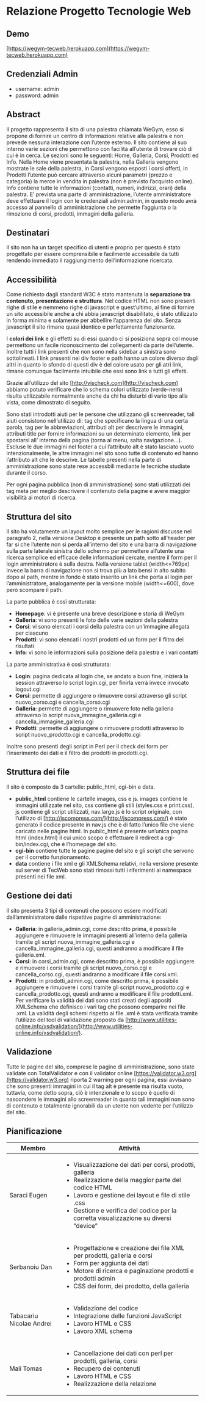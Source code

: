 
  
# Relazione Progetto Tecnologie Web

## Demo

[https://wegym-tecweb.herokuapp.com](https://wegym-tecweb.herokuapp.com)

## Credenziali Admin

* username: admin
* password: admin

## Abstract

Il progetto rappresenta il sito di una palestra chiamata WeGym, esso si propone di
fornire un centro di informazioni relative alla palestra e non prevede nessuna
interazione con l’utente esterno. Il sito contiene al suo interno varie sezioni che
permettono con facilità all’utente di trovare ciò di cui è in cerca. Le sezioni sono le
seguenti: Home, Galleria, Corsi, Prodotti ed Info. Nella Home viene presentata la
palestra, nella Galleria vengono mostrate le sale della palestra, in Corsi vengono
esposti i corsi offerti, in Prodotti l’utente può cercare attraverso alcuni parametri
(prezzo e categoria) la merce in vendita in palestra (non è previsto l’acquisto online).
Info contiene tutte le informazioni (contatti, numeri, indirizzi, orari) della palestra.
E’ prevista una parte di amministrazione, l’utente amministratore deve effettuare il
login con le credenziali admin:admin, in questo modo avrà accesso al pannello di
amministrazione che permette l’aggiunta o la rimozione di corsi, prodotti, immagini
della galleria.

## Destinatari

Il sito non ha un target specifico di utenti e proprio per questo è stato progettato per
essere comprensibile e facilmente accessibile da tutti rendendo immediato il
raggiungimento dell’informazione ricercata.

## Accessibilità

Come richiesto dagli standard W3C è stato mantenuta la **separazione tra
contenuto, presentazione e struttura**. Nel codice HTML non sono presenti righe di
stile e nemmeno righe di javascript e quest’ultimo, al fine di fornire un sito
accessibile anche a chi abbia javascript disabilitato, è stato utilizzato in forma
minima e solamente per abbellire l’apparenza del sito. Senza javascript il sito rimane
quasi identico e perfettamente funzionante.

I **colori dei link** e gli effetti su di essi quando ci si posiziona sopra col mouse
permettono un facile riconoscimento dei collegamenti da parte dell’utente. Inoltre tutti
i link presenti che non sono nella sidebar a sinistra sono sottolineati. I link presenti
nei div footer e path hanno un colore diverso dagli altri in quanto lo sfondo di questi
div è del colore usato per gli atri link, rimane comunque facilmente intuibile che essi
sono link a tutti gli effetti.

Grazie all’utilizzo del sito [http://vischeck.com](http://vischeck.com) abbiamo potuto verificare che lo
schema colori utilizzato (verde-nero) risulta utilizzabile normalmente anche da chi ha
disturbi di vario tipo alla vista, come dimostrato di seguito.

Sono stati introdotti aiuti per le persone che utilizzano gli screenreader, tali aiuti
consistono nell’utilizzo di: tag che specificano la lingua di una certa parola, tag per le
abbreviazioni, attributi alt per descrivere le immagini, attributi title per fornire
informazioni su un determinato elemento, link per spostarsi all’ interno della pagina
(torna al menu, salta navigazione…).
Escluse le due immagini nel footer a cui l’attributo alt è stato lasciato vuoto
intenzionalmente, le altre immagini nel sito sono tutte di contenuto ed hanno
l’attributo alt che le descrive.
Le tabelle presenti nella parte di amministrazione sono state rese accessbili
mediante le tecniche studiate durante il corso.

Per ogni pagina pubblica (non di amministrazione) sono stati utilizzati dei tag meta
per meglio descrivere il contenuto della pagine e avere maggior visibilità ai motori di
ricerca.

## Struttura del sito

Il sito ha volutamente un layout molto semplice per le ragioni discusse nel paragrafo
2, nella versione Desktop è presente un path sotto all’header per far si che l’utente
non si perda all’interno del sito e una barra di navigazione sulla parte laterale
sinistra dello schermo per permettere all’utente una ricerca semplice ed efficace
delle informazioni cercate, mentre il form per il login amministratore è sulla destra.
Nella versione tablet (width<=769px) invece la barra di navigazione non si trova più
a lato bensì in alto subito dopo al path, mentre in fondo è stato inserito un link che
porta al login per l’amministratore, analogamente per la versione mobile
(width<=600), dove però scompare il path.

La parte pubblica è così strutturata:

* **Homepage**: vi è presente una breve descrizione e storia di WeGym
* **Galleria**: vi sono presenti le foto delle varie sezioni della palestra
* **Corsi**: vi sono elencati i corsi della palestra con un’immagine allegata per ciascuno
* **Prodotti**: vi sono elencati i nostri prodotti ed un form per il filtro dei risultati
* **Info**: vi sono le informazioni sulla posizione della palestra e i vari contatti

La parte amministrativa è così strutturata:

* **Login**: pagina dedicata al login che, se andato a buon fine, inizierà la session
attraverso lo script login.cgi, per finirla verrà invece invocato logout.cgi
* **Corsi**: permette di aggiungere o rimuovere corsi attraverso gli script
nuovo_corso.cgi e cancella_corso.cgi
* **Galleria**: permette di aggiungere o rimuovere foto nella galleria attraverso lo script
nuova_immagine_galleria.cgi e cancella_immagine_galleria.cgi
* **Prodotti**: permette di aggiungere o rimuovere prodotti attraverso lo script
nuovo_prodotto.cgi e cancella_prodotto.cgi

Inoltre sono presenti degli script in Perl per il check dei form per l’inserimento dei dati
e il filtro dei prodotti in prodotti.cgi.

## Struttura dei file

Il sito è composto da 3 cartelle: public_html, cgi-bin e data.
* **public_html** contiene le cartelle images, css e js. images contiene le immagini
utilizzate nel sito, css contiene gli stili (styles.css e print.css), js contiene gli script
utilizzati, nav.large.js è lo script originale, con l’utilizzo di [http://jscompress.com/](http://jscompress.com/) è stato generato il codice presente in nav.js che è di fatto l’unico file che viene caricato
nelle pagine html. In public_html è presente un’unica pagina html (index.html) il cui
unico scopo è effettuare il redirect a cgi-bin/index.cgi, che è l’homepage del sito.
* **cgi-bin** contiene tutte le pagine pagine del sito e gli script che servono per il
corretto funzionamento.
* **data** contiene i file xml e gli XMLSchema relativi, nella versione presente sul server
di TecWeb sono stati rimossi tutti i riferimenti ai namespace presenti nei file xml.

## Gestione dei dati

Il sito presenta 3 tipi di contenuti che possono essere modificati dall’amministratore
dalle rispettive pagine di amministrazione:
* **Galleria**: in galleria_admin.cgi, come descritto prima, è possibile aggiungere e
rimuovere le immagini presenti all’interno della galleria tramite gli script
nuova_immagine_galleria.cgi e cancella_immagine_galleria.cgi, questi andranno a
modificare il file galleria.xml.
* **Corsi**: in corsi_admin.cgi, come descritto prima, è possibile aggiungere e rimuovere
i corsi tramite gli script nuovo_corso.cgi e cancella_corso.cgi, questi andranno a
modificare il file corsi.xml.
* **Prodotti**: in prodotti_admin.cgi, come descritto prima, è possibile aggiungere e
rimuovere i corsi tramite gli script nuovo_prodotto.cgi e cancella_prodotto.cgi, questi
andranno a modificare il file prodotti.xml.
Per verificare la validità dei dati sono stati creati degli appositi XMLSchema che
definisco i vari tag che possono comparire nei file .xml. La validità degli schemi
rispetto ai file .xml è stata verificata tramite l’utilizzo del tool di validazione proposto
da [http://www.utilities-online.info/xsdvalidation/](http://www.utilities-online.info/xsdvalidation/).

## Validazione

Tutte le pagine del sito, comprese le pagine di amministrazione, sono state validate
con TotalValidator e con il validator online [https://validator.w3.org](https://validator.w3.org) riporta 2 warning per ogni pagina, essi avvisano che sono presenti immagini in cui il tag alt è presente ma risulta vuoto, tuttavia, come detto sopra, ciò è intenzionale e lo scopo è quello di nascondere le immagini allo screenreader in quanto tali immagini non sono di contenuto e totalmente ignorabili da un utente non vedente per l’utilizzo del sito.

## Pianificazione

| **Membro**  | **Attività** | 
| ------------------------- | ------------- |
|  Saraci Eugen | <ul><li>Visualizzazione dei dati per corsi, prodotti, galleria</li><li>Realizzazione della maggior parte del codice HTML</li><li>Lavoro e gestione dei layout e file di stile .css</li><li>Gestione e verifica del codice per la corretta visualizzazione su diversi “device”</li></ul> | 
|  Serbanoiu Dan | <ul><li>Progettazione e creazione dei file XML per prodotti, galleria e corsi</li><li>Form per aggiunta dei dati</li><li>Motore di ricerca e paginazione prodotti e prodotti admin</li><li>CSS dei form, dei prodotto, della galleria</li></ul> | 
|  Tabacariu Nicolae Andrei | <ul><li>Validazione del codice</li><li>Integrazione delle funzioni JavaScript</li><li>Lavoro HTML e CSS</li><li>Lavoro XML schema</li> |
|  Mali Tomas |  <ul><li>Cancellazione dei dati con perl per prodotti, galleria, corsi</li><li>Recupero dei contenuti</li><li>Lavoro HTML e CSS</li><li>Realizzazione della relazione</li></ul> |




 
